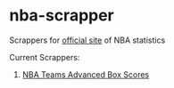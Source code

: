 # nba-scrapper

Scrappers for [official site](https://stats.nba.com/) of NBA statistics

Current Scrappers:
1. [NBA Teams Advanced Box Scores](https://stats.nba.com/teams/boxscores-traditional/)
